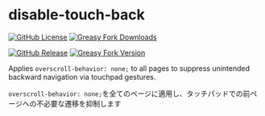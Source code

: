 # disable-touch-back

[![GitHub License](https://img.shields.io/github/license/hi2ma-bu4/disable-touch-back)](https://github.com/hi2ma-bu4/disable-touch-back/blob/main/LICENSE)
[![Greasy Fork Downloads](https://img.shields.io/greasyfork/dt/546810)](https://greasyfork.org/ja/scripts/546810/stats)

[![GitHub Release](https://img.shields.io/github/v/release/hi2ma-bu4/disable-touch-back?label=github)](https://github.com/hi2ma-bu4/disable-touch-back/releases)
[![Greasy Fork Version](https://img.shields.io/greasyfork/v/546810)](https://greasyfork.org/ja/scripts/546810)

Applies `overscroll-behavior: none;` to all pages to suppress unintended backward navigation via touchpad gestures.

`overscroll-behavior: none;`を全てのページに適用し、タッチパッドでの前ページへの不必要な遷移を抑制します
